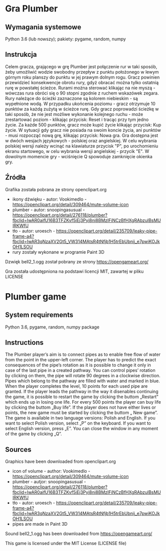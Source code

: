 

# Gra Plumber

## Wymagania systemowe
Python 3.6 (lub nowszy); pakiety: pygame, random, numpy

## Instrukcja

Celem gracza, grającego w grę Plumber jest połączenie rur w taki sposób, żeby umożliwić wodzie swobodny przepływ z punktu położonego w lewym górnym roku planszy do punktu w jej prawym dolnym rogu. Gracz powinien przewidzieć konsekwencje obrotu rury, gdyż obracać można tylko ostatnią rurę w powstałej ścieżce. Rurami można sterować klikając na nie myszą - wówczas rura obróci się o 90 stopni zgodnie z ruchem wskazówek zegara. Rury należące do ścieżki zaznaczone są kolorem niebieskim - są wypełnione wodą. W przypadku ukońcenia poziomu - gracz otrzymuje 10 punktów za każdą zużytą w ścieżce rurę. Gdy gracz poprowadzi ścieżkę w taki sposób, że nie jest możliwe wykonanie kolejnego ruchu - może zrestartować poziom - klikając przycisk: Reset i tracąc przy tym jedno życie. Za każde 500 punktów, gracz może kupić życie klikając przycisk: Kup życie. W sytuacji gdy gracz nie posiada na swoim koncie życia, ani punktów - musi rozpocząć nową grę, klikając przycisk: Nowa gra.
Gra dostępna jest w dwóch wesjach językowych - polskiej oraz angielskiej. W celu wybrania polskiej wersji należy wcinąć na klawiaturze przycisk "P", po urochomieniu ekranu startowego, w celu wybrania wersji angielskiej - przycik "E". W dowolnym momencie gry - wciśnięcie Q spowoduje zamknięcie okienka gry. 


## Źródła

Grafika została pobrana ze strony openclipart.org 

  * ikony dźwięku - autor: Vookimedlo - https://openclipart.org/detail/309464/mute-volume-icon
 * plumber - autor:  snoopingasusual -https://openclipart.org/detail/276118/plumber?fbclid=IwAR0aifU16B3TFZKvf5iEj3Pyi8ni8BMzIFiNCzBfHXgRAbzulBsMUIRKWfU
 * tło - autor: uroesch - https://openclipart.org/detail/235709/leaky-pipe-frame-a4?fbclid=IwAR3qNzaXV2Gt5_VW314MAtsR4tNfjb1H5trEbUbnij_e7pwiKOJkOH1LSOU
 * rury zostały wykonane w programie Paint 3D


Dzwięk bell2_1.ogg został pobrany ze strony https://opengameart.org/

Gra została udostępniona na podstawi licencji MIT, zawartej w pliku LICENSE



# Plumber game

## System requirements

Python 3.6, pygame, random, numpy package 

## Instructions

The Plumber player’s aim is to connect pipes as to enable free flow of water from the point in the upper-left corner. The player has to predict the exact consequences of the pipe’s rotation as it is possible to change it only in case of the last pipe in a created pathway. You can control pipes’ rotation by clicking on them, the pipe will rotate 90 degrees in a clockwise direction. Pipes which belong to the pathway are filled with water and marked in blue. When the player completes the level, 10 points for each used pipe are granted. If the player leads the pathway in the way it disenables continuing the game, it is possible to restart the game by clicking the buttom „Restart” which ends up in losing one life. For every 500 points the player can buy life by clicking the buttom „Buy life”. If the player does not have either lives or points, the new game must be started by clicking the buttom „ New game”. The game is available in two language versions: Polish and English. If you want to select Polish version, select „P” on the keyboard. If you want to select English version, press „E”. You can close the window in any moment of the game by clicking „Q”.

## Sources

Graphics have been downloaded from openclipart.org 

 * icon of volume - author: Vookimedlo - https://openclipart.org/detail/309464/mute-volume-icon
 * plumber - autjor:  snoopingasusual -https://openclipart.org/detail/276118/plumber?fbclid=IwAR0aifU16B3TFZKvf5iEj3Pyi8ni8BMzIFiNCzBfHXgRAbzulBsMUIRKWfU
 * tło - autor: uroesch - https://openclipart.org/detail/235709/leaky-pipe-frame-a4?fbclid=IwAR3qNzaXV2Gt5_VW314MAtsR4tNfjb1H5trEbUbnij_e7pwiKOJkOH1LSOU
 * pipes are made in Paint 3D


Sound bell2_1.ogg has been downloaded from https://opengameart.org/

This game is licensed under the MIT License (LICENSE file)









